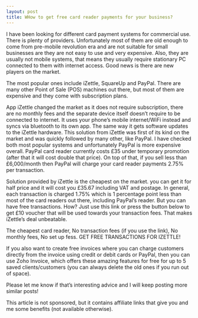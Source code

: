 ```yaml
---
layout: post
title: WHow to get free card reader payments for your business?
---
```


I have been looking for different card payment systems for commercial use. There is plenty of providers. Unfortunately most of them are old enough to come from pre-mobile revolution era and are not suitable for small businesses are they are not easy to use and very expensive. Also, they are usually not mobile systems, that means they usually require stationary PC connected to them with internet access. Good news is there are new players on the market.

The most popular ones include iZettle, SquareUp and PayPal. There are many other Point of Sale (POS) machines out there, but most of them are expensive and they come with subscription plans.

App iZettle changed the market as it does not require subscription, there are no monthly fees and the separate device itself doesn’t require to be connected to internet. It uses your phone’s mobile internet/WiFi instead and syncs via bluetooth to its own app. The same way it gets software updates to the iZettle hardware. This solution from iZettle was first of its kind on the market and was quickly followed by many other, like PayPal. I have checked both most popular systems and unfortunately PayPal is more expensive overall. PayPal card reader currently costs £35 under temporary promotion (after that it will cost double that price). On top of that, if you sell less than £6,000/month then PayPal will charge your card reader payments 2.75% per transaction.

Solution provided by iZettle is the cheapest on the market. you can get it for half price and it will cost you £35.67 including VAT and postage. In general, each transaction is charged 1.75% which is 1 percentage point less than most of the card readers out there, including PayPal’s reader. But you can have free transactions. How? Just use this link or press the button below to get £10 voucher that will be used towards your transaction fees. That makes iZettle’s deal unbeatable.

The cheapest card reader,
No transaction fees (if you use the link),
No monthly fees,
No set up fess.
 GET FREE TRANSACTIONS FOR IZETTLE!

If you also want to create free invoices where you can charge customers directly from the invoice using credit or debit cards or PayPal, then you can use Zoho Invoice, which offers these amazing features for free for up to 5 saved clients/customers (you can always delete the old ones if you run out of space).

Please let me know if that’s interesting advice and I will keep posting more similar posts!

This article is not sponsored, but it contains affiliate links that give you and me some benefits (not available otherwise).
